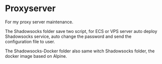 # Proxyserver
For my proxy server maintenance.  

The Shadowsocks folder save two script, for ECS or VPS server auto deploy Shadowsocks service, auto change the password and send the configuration file to user.

The Shadowsocks-Docker folder also same witch Shadowsocks folder, the docker image based on Alpine. 
